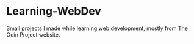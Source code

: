 # Learning-WebDev
Small projects I made while learning web development, mostly from The Odin Project website.

